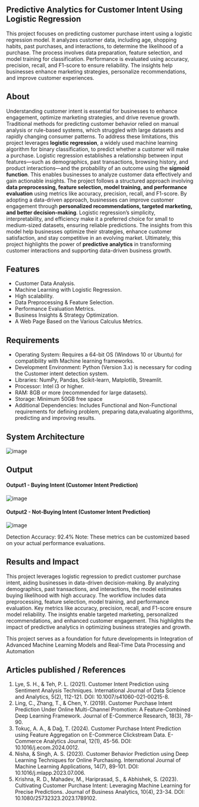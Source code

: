 ## Predictive Analytics for Customer Intent Using Logistic Regression
This project focuses on predicting customer purchase intent using a logistic regression model. It analyzes customer data, including age, shopping habits, past purchases, and interactions, to determine the likelihood of a purchase. The process involves data preparation, feature selection, and model training for classification. Performance is evaluated using accuracy, precision, recall, and F1-score to ensure reliability. The insights help businesses enhance marketing strategies, personalize recommendations, and improve customer experiences.

## About
<!--Detailed Description about the project-->
Understanding customer intent is essential for businesses to enhance engagement, optimize marketing strategies, and drive revenue growth. Traditional methods for predicting customer behavior relied on manual analysis or rule-based systems, which struggled with large datasets and rapidly changing consumer patterns. To address these limitations, this project leverages **logistic regression**, a widely used machine learning algorithm for binary classification, to predict whether a customer will make a purchase. Logistic regression establishes a relationship between input features—such as demographics, past transactions, browsing history, and product interactions—and the probability of an outcome using the **sigmoid function**. This enables businesses to analyze customer data effectively and gain actionable insights. The project follows a structured approach involving **data preprocessing, feature selection, model training, and performance evaluation** using metrics like accuracy, precision, recall, and F1-score. By adopting a data-driven approach, businesses can improve customer engagement through **personalized recommendations, targeted marketing, and better decision-making**. Logistic regression’s simplicity, interpretability, and efficiency make it a preferred choice for small to medium-sized datasets, ensuring reliable predictions. The insights from this model help businesses optimize their strategies, enhance customer satisfaction, and stay competitive in an evolving market. Ultimately, this project highlights the power of **predictive analytics** in transforming customer interactions and supporting data-driven business growth.

## Features
<!--List the features of the project as shown below-->
- Customer Data Analysis.
- Machine Learning with Logistic Regression.
- High scalability.
- Data Preprocessing & Feature Selection.
- Performance Evaluation Metrics.
- Business Insights & Strategy Optimization.
- A Web Page Based on the Various Calculus Metrics.

## Requirements
<!--List the requirements of the project as shown below-->
* Operating System: Requires a 64-bit OS (Windows 10 or Ubuntu) for compatibility with Machine learning frameworks.
* Development Environment: Python (Version 3.x) is necessary for coding the Customer intent detection system.
* Libraries: NumPy, Pandas, Scikit-learn, Matplotlib, Streamlit.
* Processor: Intel i3 or higher.
* RAM: 8GB or more (recommended for large datasets).
* Storage: Minimum 50GB free space
* Additional Dependencies: Includes Functional and Non-Functional requirements for defining problem, preparing data,evaluating algorithms, predicting and improving results.

## System Architecture
<!--Embed the system architecture diagram as shown below-->

![image](https://github.com/user-attachments/assets/89d7d189-5ba7-4a98-8049-5885646f5c5a)



## Output

<!--Embed the Output picture at respective places as shown below as shown below-->
#### Output1 - Buying Intent (Customer Intent Prediction)

![image](https://github.com/user-attachments/assets/66a2a390-8b4f-4d59-aaa4-5b572c703fd6)


#### Output2 - Not-Buying Intent (Customer Intent Prediction)
![image](https://github.com/user-attachments/assets/3646af05-8bc2-4214-b5a1-9aaa48508bcf)


Detection Accuracy: 92.4%
Note: These metrics can be customized based on your actual performance evaluations.


## Results and Impact
<!--Give the results and impact as shown below-->
This project leverages logistic regression to predict customer purchase intent, aiding businesses in data-driven decision-making. By analyzing demographics, past transactions, and interactions, the model estimates buying likelihood with high accuracy. The workflow includes data preprocessing, feature selection, model training, and performance evaluation. Key metrics like accuracy, precision, recall, and F1-score ensure model reliability. The insights enable targeted marketing, personalized recommendations, and enhanced customer engagement. This highlights the impact of predictive analytics in optimizing business strategies and growth.

This project serves as a foundation for future developments in Integration of Advanced Machine Learning Models and
Real-Time Data Processing and Automation


## Articles published / References
1.	Lye, S. H., & Teh, P. L. (2021). Customer Intent Prediction using Sentiment Analysis Techniques. International Journal of Data Science and Analytics, 5(2), 112-121. DOI: 10.1007/s41060-021-00215-8.
2.	Ling, C., Zhang, T., & Chen, Y. (2019). Customer Purchase Intent Prediction Under Online Multi-Channel Promotion: A Feature-Combined Deep Learning Framework. Journal of E-Commerce Research, 18(3), 78-90.
3.	Tokuç, A. A., & Dağ, T. (2024). Customer Purchase Intent Prediction using Feature Aggregation on E-Commerce Clickstream Data. E-Commerce Analytics Journal, 12(1), 45-56. DOI: 10.1016/j.ecom.2024.0012.
4.	Nisha, & Singh, A. S. (2023). Customer Behavior Prediction using Deep Learning Techniques for Online Purchasing. International Journal of Machine Learning Applications, 14(7), 89-101. DOI: 10.1016/j.mlapp.2023.07.006.
5.	Krishna, R. D., Mahadev, M., Hariprasad, S., & Abhishek, S. (2023). Cultivating Customer Purchase Intent: Leveraging Machine Learning for Precise Predictions. Journal of Business Analytics, 10(4), 23-34. DOI: 10.1080/25732323.2023.1789102.




